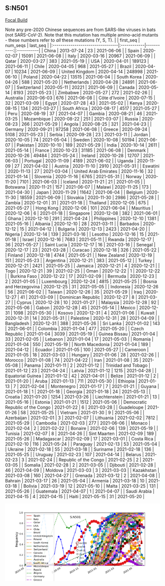 

## S:N501
[Focal Build](https://nextstrain.org/groups/neherlab/ncov/S.N501)

Note any pre-2020 Chinese sequences are from SARS-like viruses in bats (not SARS-CoV-2).
Note that this mutation has multiple amino-acid mutants - these numbers refer to _all_ these mutations (Y, S, T).
|                                  | first_seq   |   num_seqs | last_seq   |
|:---------------------------------|:------------|-----------:|:-----------|
| China                            | 2013-07-24  |         23 | 2021-06-06 |
| Spain                            | 2020-02-07  |      15091 | 2021-06-08 |
| Italy                            | 2020-03-16  |      20967 | 2021-06-09 |
| Qatar                            | 2020-03-27  |        383 | 2021-05-19 |
| USA                              | 2020-04-01  |     189123 | 2021-06-11 |
| Chile                            | 2020-04-05  |        968 | 2021-05-27 |
| Brazil                           | 2020-04-07  |      10234 | 2021-06-09 |
| United Kingdom                   | 2020-04-14  |     248998 | 2021-06-10 |
| Poland                           | 2020-04-22  |      13515 | 2021-06-04 |
| South Korea                      | 2020-04-26  |        588 | 2021-05-20 |
| Netherlands                      | 2020-04-28  |      24891 | 2021-06-07 |
| Switzerland                      | 2020-05-11  |      20221 | 2021-06-09 |
| Canada                           | 2020-05-14  |       8193 | 2021-05-23 |
| Zimbabwe                         | 2020-05-27  |        272 | 2021-02-26 |
| Australia                        | 2020-06-03  |        676 | 2021-06-08 |
| Côte d'Ivoire                    | 2020-07-15  |         32 | 2021-03-09 |
| Egypt                            | 2020-07-28  |         43 | 2021-05-02 |
| Kenya                            | 2020-08-15  |        134 | 2021-03-27 |
| South Africa                     | 2020-08-17  |       4517 | 2021-05-27 |
| Peru                             | 2020-08-19  |         37 | 2021-04-07 |
| Gambia                           | 2020-08-21  |         46 | 2021-03-25 |
| Mozambique                       | 2020-08-22  |        251 | 2021-03-07 |
| Russia                           | 2020-08-23  |        266 | 2021-05-29 |
| Angola                           | 2020-08-25  |        321 | 2021-04-23 |
| Germany                          | 2020-09-21  |      97258 | 2021-06-08 |
| Greece                           | 2020-09-24  |       5108 | 2021-05-23 |
| Serbia                           | 2020-09-28  |         23 | 2021-03-11 |
| Jordan                           | 2020-10-05  |         74 | 2021-05-04 |
| Sweden                           | 2020-10-08  |      50194 | 2021-06-07 |
| Pakistan                         | 2020-10-10  |        189 | 2021-05-29 |
| India                            | 2020-10-14  |       2611 | 2021-05-14 |
| France                           | 2020-10-23  |      31185 | 2021-06-08 |
| Denmark                          | 2020-10-26  |      49484 | 2021-05-24 |
| Ireland                          | 2020-10-28  |      12707 | 2021-06-03 |
| Portugal                         | 2020-11-09  |       4189 | 2021-06-02 |
| Uganda                           | 2020-11-09  |         27 | 2021-04-02 |
| Austria                          | 2020-11-10  |       2910 | 2021-05-31 |
| Eswatini                         | 2020-11-13  |         27 | 2021-03-04 |
| United Arab Emirates             | 2020-11-16  |         32 | 2021-01-14 |
| Slovenia                         | 2020-11-16  |       6765 | 2021-05-31 |
| Norway                           | 2020-11-20  |       7101 | 2021-06-03 |
| Iceland                          | 2020-11-21  |         21 | 2021-01-05 |
| Botswana                         | 2020-11-21  |        157 | 2021-06-07 |
| Malawi                           | 2020-11-25  |        173 | 2021-04-30 |
| Japan                            | 2020-11-29  |      11642 | 2021-06-04 |
| Belgium                          | 2020-11-30  |      18559 | 2021-06-09 |
| Slovakia                         | 2020-11-30  |       2986 | 2021-05-28 |
| Zambia                           | 2020-12-01  |         31 | 2021-01-18 |
| Thailand                         | 2020-12-05  |        675 | 2021-05-27 |
| Hong Kong                        | 2020-12-06  |        101 | 2021-06-04 |
| Mauritius                        | 2020-12-06  |          6 | 2021-01-18 |
| Singapore                        | 2020-12-08  |        382 | 2021-06-01 |
| Ghana                            | 2020-12-10  |        291 | 2021-04-24 |
| Philippines                      | 2020-12-10  |       1381 | 2021-05-16 |
| Albania                          | 2020-12-10  |         28 | 2021-03-11 |
| Barbados                         | 2020-12-12  |         15 | 2021-04-12 |
| Bulgaria                         | 2020-12-13  |       2423 | 2021-04-20 |
| Nigeria                          | 2020-12-14  |        139 | 2021-03-16 |
| Lesotho                          | 2020-12-16  |         15 | 2021-01-18 |
| Israel                           | 2020-12-16  |       7683 | 2021-05-11 |
| Rwanda                           | 2020-12-17  |         36 | 2021-05-27 |
| Saint Lucia                      | 2020-12-17  |         16 | 2021-03-16 |
| Senegal                          | 2020-12-17  |         23 | 2021-03-28 |
| Curacao                          | 2020-12-18  |        326 | 2021-05-22 |
| Finland                          | 2020-12-18  |       4744 | 2021-05-21 |
| New Zealand                      | 2020-12-19  |        151 | 2021-05-23 |
| Argentina                        | 2020-12-21  |        383 | 2021-05-12 |
| Turkey                           | 2020-12-21  |       2421 | 2021-05-25 |
| Jamaica                          | 2020-12-21  |          4 | 2020-12-21 |
| Togo                             | 2020-12-21  |         39 | 2021-02-25 |
| Oman                             | 2020-12-22  |          1 | 2020-12-22 |
| Burkina Faso                     | 2020-12-22  |         17 | 2021-02-09 |
| Bermuda                          | 2020-12-23  |          2 | 2021-01-05 |
| Luxembourg                       | 2020-12-24  |       4815 | 2021-05-25 |
| Bosnia and Herzegovina           | 2020-12-25  |         31 | 2021-05-05 |
| Indonesia                        | 2020-12-26  |         56 | 2021-06-02 |
| Taiwan                           | 2020-12-26  |         35 | 2021-05-29 |
| Iraq                             | 2020-12-27  |         41 | 2021-03-09 |
| Dominican Republic               | 2020-12-27  |          8 | 2021-03-27 |
| Cyprus                           | 2020-12-28  |         10 | 2021-01-27 |
| Malaysia                         | 2020-12-28  |         92 | 2021-05-06 |
| Gabon                            | 2020-12-28  |         45 | 2021-05-14 |
| Mexico                           | 2020-12-31  |       1098 | 2021-05-30 |
| Kosovo                           | 2020-12-31  |          4 | 2021-01-06 |
| Kuwait                           | 2020-12-31  |         14 | 2021-05-31 |
| Palestine                        | 2020-12-31  |         28 | 2021-04-09 |
| Bangladesh                       | 2020-12-31  |        388 | 2021-05-26 |
| Sri Lanka                        | 2021-01-02  |        143 | 2021-06-01 |
| Colombia                         | 2021-01-04  |        477 | 2021-05-20 |
| Czech Republic                   | 2021-01-04  |       3039 | 2021-05-19 |
| Guinea Bissau                    | 2021-01-04  |         33 | 2021-02-05 |
| Lebanon                          | 2021-01-04  |         17 | 2021-05-03 |
| Romania                          | 2021-01-04  |        550 | 2021-05-19 |
| North Macedonia                  | 2021-01-04  |        189 | 2021-04-12 |
| Ecuador                          | 2021-01-05  |        100 | 2021-05-27 |
| Cameroon                         | 2021-01-05  |         18 | 2021-03-03 |
| Hungary                          | 2021-01-06  |         28 | 2021-02-26 |
| Morocco                          | 2021-01-08  |         74 | 2021-04-22 |
| Iran                             | 2021-01-08  |         35 | 2021-05-08 |
| Panama                           | 2021-01-11  |          2 | 2021-01-12 |
| Trinidad and Tobago              | 2021-01-12  |         23 | 2021-04-24 |
| Latvia                           | 2021-01-12  |       1215 | 2021-04-28 |
| Equatorial Guinea                | 2021-01-12  |         42 | 2021-04-01 |
| Belize                           | 2021-01-12  |          2 | 2021-01-20 |
| Aruba                            | 2021-01-13  |        711 | 2021-05-30 |
| Ethiopia                         | 2021-01-13  |          7 | 2021-02-04 |
| Montenegro                       | 2021-01-17  |          7 | 2021-01-21 |
| Guyana                           | 2021-01-18  |          1 | 2021-01-18 |
| Georgia                          | 2021-01-18  |         24 | 2021-05-13 |
| Croatia                          | 2021-01-20  |       1254 | 2021-03-26 |
| Liechtenstein                    | 2021-01-21  |         13 | 2021-05-16 |
| Estonia                          | 2021-01-21  |       1512 | 2021-05-06 |
| Democratic Republic of the Congo | 2021-01-22  |          6 | 2021-03-28 |
| Guadeloupe                       | 2021-01-26  |         58 | 2021-05-25 |
| Vietnam                          | 2021-01-30  |          9 | 2021-05-06 |
| Azerbaijan                       | 2021-02-01  |          3 | 2021-02-07 |
| Lithuania                        | 2021-02-02  |       7812 | 2021-05-29 |
| Cambodia                         | 2021-02-03  |        277 | 2021-06-06 |
| Monaco                           | 2021-02-04  |          2 | 2021-02-22 |
| Bonaire                          | 2021-02-06  |        139 | 2021-05-19 |
| Tunisia                          | 2021-02-07  |          8 | 2021-04-26 |
| Sint Maarten                     | 2021-02-09  |        189 | 2021-05-26 |
| Madagascar                       | 2021-02-09  |         17 | 2021-03-01 |
| Costa Rica                       | 2021-02-10  |        116 | 2021-05-24 |
| Paraguay                         | 2021-02-13  |         53 | 2021-05-04 |
| Ukraine                          | 2021-02-18  |         55 | 2021-03-18 |
| Suriname                         | 2021-02-18  |        136 | 2021-05-25 |
| Uruguay                          | 2021-02-23  |        107 | 2021-04-14 |
| Belarus                          | 2021-02-23  |          3 | 2021-02-24 |
| Republic of the Congo            | 2021-02-25  |          2 | 2021-03-05 |
| Somalia                          | 2021-02-28  |          2 | 2021-03-05 |
| Djibouti                         | 2021-02-28  |         46 | 2021-04-09 |
| Moldova                          | 2021-03-03  |          3 | 2021-03-03 |
| Kazakhstan                       | 2021-03-08  |        160 | 2021-04-27 |
| Grenada                          | 2021-03-12  |          2 | 2021-04-08 |
| Bahrain                          | 2021-03-17  |         26 | 2021-05-04 |
| Armenia                          | 2021-03-18  |         10 | 2021-03-18 |
| Bolivia                          | 2021-03-19  |         12 | 2021-05-10 |
| Malta                            | 2021-03-25  |        131 | 2021-05-26 |
| Guatemala                        | 2021-04-07  |          1 | 2021-04-07 |
| Saudi Arabia                     | 2021-04-15  |          4 | 2021-04-15 |
| Haiti                            | 2021-05-15  |         31 | 2021-05-20 |

![Overall trends S.N501](/overall_trends_figures/overall_trends_S.N501.png)
